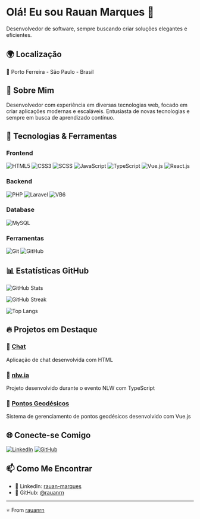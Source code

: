 # Olá! Eu sou Rauan Marques 👋

Desenvolvedor de software, sempre buscando criar soluções elegantes e eficientes.

## 🌍 Localização
📍 Porto Ferreira - São Paulo - Brasil

## 💼 Sobre Mim
Desenvolvedor com experiência em diversas tecnologias web, focado em criar aplicações modernas e escaláveis. Entusiasta de novas tecnologias e sempre em busca de aprendizado contínuo.

## 🚀 Tecnologias & Ferramentas

### Frontend
![HTML5](https://img.shields.io/badge/-HTML5-E34F26?style=flat-square&logo=html5&logoColor=white)
![CSS3](https://img.shields.io/badge/-CSS3-1572B6?style=flat-square&logo=css3&logoColor=white)
![SCSS](https://img.shields.io/badge/-SCSS-CC6699?style=flat-square&logo=sass&logoColor=white)
![JavaScript](https://img.shields.io/badge/-JavaScript-F7DF1E?style=flat-square&logo=javascript&logoColor=black)
![TypeScript](https://img.shields.io/badge/-TypeScript-3178C6?style=flat-square&logo=typescript&logoColor=white)
![Vue.js](https://img.shields.io/badge/-Vue.js-4FC08D?style=flat-square&logo=vue.js&logoColor=white)
![React.js](https://img.shields.io/badge/-ReactJs-61DAFB?style=flat-square&logo=react&logoColor=white)

### Backend
![PHP](https://img.shields.io/badge/-PHP-777BB4?style=flat-square&logo=php&logoColor=white)
![Laravel](https://img.shields.io/badge/-Laravel-FF2D20?style=flat-square&logo=laravel&logoColor=white)
![VB6](https://img.shields.io/badge/Visual%20Basic%206-512BD4?style=for-the-badge&logo=data:image/svg+xml;base64,PHN2ZyB3aWR0aD0iMjU2IiBoZWlnaHQ9IjI1NiIgdmlld0JveD0iMCAwIDI1NiAyNTYiIHhtbG5zPSJodHRwOi8vd3d3LnczLm9yZy8yMDAwL3N2ZyI+PHJlY3Qgd2lkdGg9IjI1NiIgaGVpZ2h0PSIyNTYiIGZpbGw9IiMwMDI2N2YiLz48dGV4dCB4PSI1MCUiIHk9IjUwJSIgdGV4dC1hbmNob3I9Im1pZGRsZSIgZG9taW5hbnQtYmFzZWxpbmU9ImNlbnRyYWwiIGZpbGw9IndoaXRlIiBmb250LXNpemU9IjEyMCIgZm9udC1mYW1pbHk9IlZlcmRhbmEiPlZCPC90ZXh0Pjwvc3ZnPg==)

### Database
![MySQL](https://img.shields.io/badge/-MySQL-4479A1?style=flat-square&logo=mysql&logoColor=white)

### Ferramentas
![Git](https://img.shields.io/badge/-Git-F05032?style=flat-square&logo=git&logoColor=white)
![GitHub](https://img.shields.io/badge/-GitHub-181717?style=flat-square&logo=github&logoColor=white)

## 📊 Estatísticas GitHub

![GitHub Stats](https://github-readme-stats.vercel.app/api?username=rauanrn&show_icons=true&theme=tokyonight&hide_border=true&bg_color=0D1117)

![GitHub Streak](https://github-readme-streak-stats.herokuapp.com/?user=rauanrn&theme=tokyonight&hide_border=true&background=0D1117)

![Top Langs](https://github-readme-stats.vercel.app/api/top-langs/?username=rauanrn&layout=compact&theme=tokyonight&hide_border=true&bg_color=0D1117)

## 🔥 Projetos em Destaque

### 💬 [Chat](https://github.com/rauanrn/Chat)
Aplicação de chat desenvolvida com HTML

### 🤖 [nlw.ia](https://github.com/rauanrn/nlw.ia)
Projeto desenvolvido durante o evento NLW com TypeScript

### 📍 [Pontos Geodésicos](https://github.com/rauanrn/pontos-geodesicos)
Sistema de gerenciamento de pontos geodésicos desenvolvido com Vue.js

## 🌐 Conecte-se Comigo

[![LinkedIn](https://img.shields.io/badge/-LinkedIn-0077B5?style=flat-square&logo=linkedin&logoColor=white)](https://www.linkedin.com/in/rauan-marques/)
[![GitHub](https://img.shields.io/badge/-GitHub-181717?style=flat-square&logo=github&logoColor=white)](https://github.com/rauanrn)

## 📫 Como Me Encontrar

- 💼 LinkedIn: [rauan-marques](https://www.linkedin.com/in/rauan-marques/)
- 🐙 GitHub: [@rauanrn](https://github.com/rauanrn)

---

⭐️ From [rauanrn](https://github.com/rauanrn)
